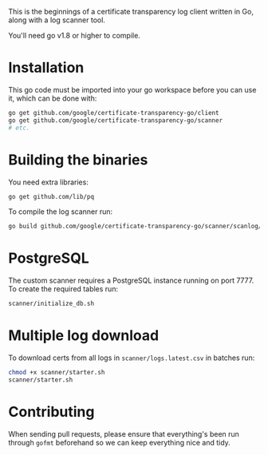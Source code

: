 This is the beginnings of a certificate transparency log
client written in Go, along with a log scanner tool.

You'll need go v1.8 or higher to compile.

# Installation

This go code must be imported into your go workspace before you can
use it, which can be done with:

```bash
go get github.com/google/certificate-transparency-go/client
go get github.com/google/certificate-transparency-go/scanner
# etc.
```

# Building the binaries

You need extra libraries:

```bash
go get github.com/lib/pq
```

To compile the log scanner run:

```bash
go build github.com/google/certificate-transparency-go/scanner/scanlog/scanlog.go
```

# PostgreSQL

The custom scanner requires a PostgreSQL instance running on port 7777. To create the required tables run:

```bash
scanner/initialize_db.sh
```

# Multiple log download

To download certs from all logs in `scanner/logs.latest.csv` in batches run:

```bash
chmod +x scanner/starter.sh
scanner/starter.sh
```

# Contributing

When sending pull requests, please ensure that everything's been run
through ```gofmt``` beforehand so we can keep everything nice and
tidy.

